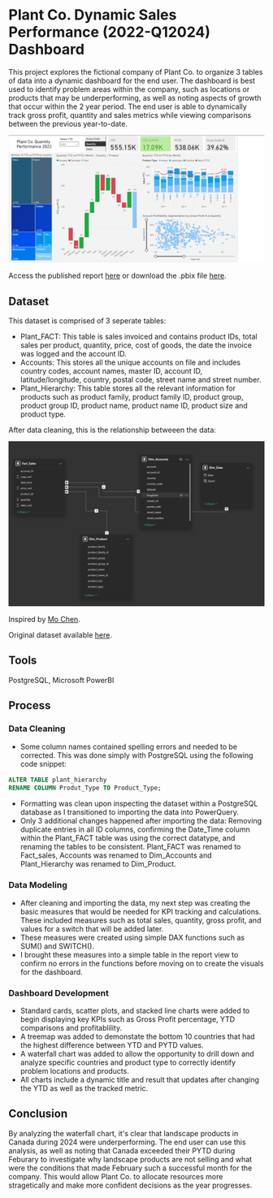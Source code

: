 # Plant Co. Dynamic Sales Performance (2022-Q12024) Dashboard

This project explores the fictional company of Plant Co. to organize 3 tables of data into a dynamic dashboard for the end user. The dashboard is best used to identify problem areas within the company, such as locations or products that may be underperforming, as well as noting aspects of growth that occur within the 2 year period. The end user is able to dynamically track gross profit, quantity and sales metrics while viewing comparisons between the previous year-to-date.

![Dashboard Preview](images/dash-preview.png)

Access the published report [here](https://app.fabric.microsoft.com/groups/me/reports/b4b39cf2-1ed7-48d2-886f-2631e3ab6ee8/c154c62908eb290d2b91?experience=fabric-developer) or download the .pbix file [here](https://github.com/Elijah-Rodriguez/data-analysis/blob/main/Sales%20Dashboard/Plant%20Co%20Performance%20Report.pbix).

## Dataset

This dataset is comprised of 3 seperate tables: 
- Plant_FACT: This table is sales invoiced and contains product IDs, total sales per product, quantity, price, cost of goods, the date the invoice was logged and the account ID.
- Accounts: This stores all the unique accounts on file and includes country codes, account names, master ID, account ID, latitude/longitude, country, postal code, street name and street number.
- Plant_Hierarchy: This table stores all the relevant information for products such as product family, product family ID, product group, product group ID, product name, product name ID, product size and product type.

After data cleaning, this is the relationship betweeen the data:

![erd](images/edr.png)

Inspired by [Mo Chen](https://github.com/mochen862).

Original dataset available [here](https://github.com/Elijah-Rodriguez/data-analysis/blob/main/Plant%20Co%20Performance%20Dashboard/Plant_DTS.xls).

## Tools
PostgreSQL, Microsoft PowerBI

## Process

### Data Cleaning
- Some column names contained spelling errors and needed to be corrected. This was done simply with PostgreSQL using the following code snippet:
  
```sql
ALTER TABLE plant_hierarchy 
RENAME COLUMN Produt_Type TO Product_Type; 
```

- Formatting was clean upon inspecting the dataset within a PostgreSQL database as I transitioned to importing the data into PowerQuery.
- Only 3 additional changes happened after importing the data: Removing duplicate entries in all ID columns, confirming the Date_Time column within the Plant_FACT table was using the correct datatype, and renaming the tables to be consistent. Plant_FACT was renamed to Fact_sales, Accounts was renamed to Dim_Accounts and Plant_Hierarchy was renamed to Dim_Product.

### Data Modeling
- After cleaning and importing the data, my next step was creating the basic measures that would be needed for KPI tracking and calculations. These included measures such as total sales, quantity, gross profit, and values for a switch that will be added later.
- These measures were created using simple DAX functions such as SUM() and SWITCH().
- I brought these measures into a simple table in the report view to confirm no errors in the functions before moving on to create the visuals for the dashboard.

### Dashboard Development
- Standard cards, scatter plots, and stacked line charts were added to begin displaying key KPIs such as Gross Profit percentage, YTD comparisons and profitablility.
- A treemap was added to demonstate the bottom 10 countries that had the highest difference between YTD and PYTD values.
- A waterfall chart was added to allow the opportunity to drill down and analyze specific countries and product type to correctly identify problem locations and products.
- All charts include a dynamic title and result that updates after changing the YTD as well as the tracked metric.

## Conclusion
By analyzing the waterfall chart, it's clear that landscape products in Canada during 2024 were underperforming. The end user can use this analysis, as well as noting that Canada exceeded their PYTD during Feburary to investigate why landscape products are not selling and what were the conditions that made February such a successful month for the company. This would allow Plant Co. to allocate resources more stragetically and make more confident decisions as the year progresses. 

